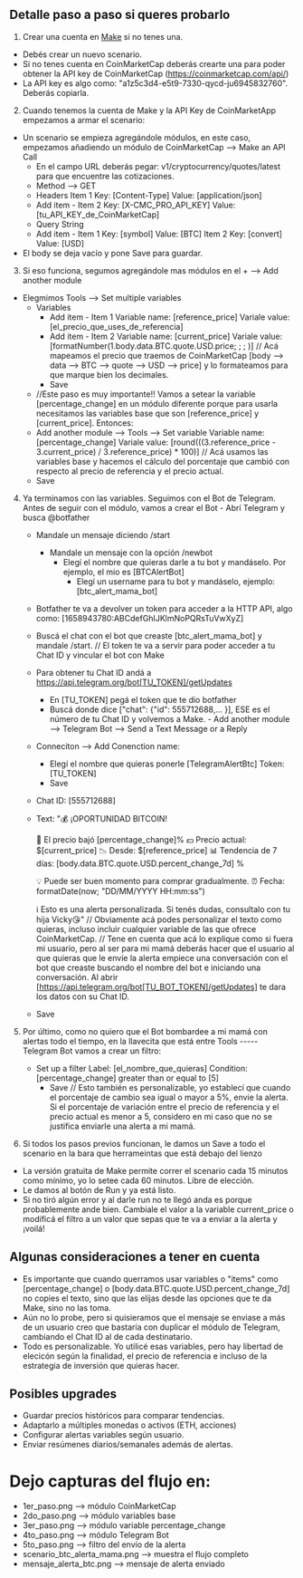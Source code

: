 ## Detalle paso a paso si queres probarlo

1. Crear una cuenta en [Make](https://www.make.com/) si no tenes una.
  - Debés crear un nuevo scenario.
  - Si no tenes cuenta en CoinMarketCap deberás crearte una para poder obtener la API key de CoinMarketCap (https://coinmarketcap.com/api/)
  - La API key es algo como: "a1z5c3d4-e5t9-7330-qycd-ju6945832760". Deberás copiarla.
  
2. Cuando tenemos la cuenta de Make y la API Key de CoinMarketApp empezamos a armar el scenario:
  - Un scenario se empieza agregándole módulos, en este caso, empezamos añadiendo un módulo de CoinMarketCap --> Make an API Call
    - En el campo URL deberás pegar: v1/cryptocurrency/quotes/latest para que encuentre las cotizaciones.
    - Method --> GET
    - Headers
        Item 1
          Key:
            [Content-Type]
          Value:
            [application/json]
    + Add item - Item 2
          Key:
            [X-CMC_PRO_API_KEY]
          Value:
            [tu_API_KEY_de_CoinMarketCap]
    - Query String
    + Add item - Item 1
          Key:
            [symbol]
          Value:
            [BTC]
        Item 2
          Key:
            [convert]
          Value:
            [USD]
  - El body se deja vacío y pone Save para guardar.

3. Si eso funciona, segumos agregándole mas módulos en el + --> Add another module
  - Elegmimos Tools --> Set multiple variables
    - Variables
      + Add item - Item 1
          Variable name:
            [reference_price]
          Variale value:
            [el_precio_que_uses_de_referencia]
      + Add item - Item 2
          Variable name:
            [current_price]
          Variale value:
            [formatNumber(1.body.data.BTC.quote.USD.price; ; ; )] 
            // Acá mapeamos el precio que traemos de CoinMarketCap [body --> data --> BTC --> quote --> USD --> price] 
            y lo formateamos para que marque bien los decimales.
      - Save
    - //Este paso es muy importante!! Vamos a setear la variable [percentage_change] en un módulo diferente porque para usarla
    necesitamos las variables base que son [reference_price] y [current_price]. Entonces:
    - Add another module --> Tools --> Set variable
      Variable name:
        [percentage_change]
      Variale value:
        [round(((3.reference_price - 3.current_price) / 3.reference_price) * 100)]
        // Acá usamos las variables base y hacemos el cálculo del porcentaje que cambió con respecto al precio de referencia
        y el precio actual. 
    - Save

  4. Ya terminamos con las variables. Seguimos con el Bot de Telegram. Antes de seguir con el módulo, vamos a crear el Bot
    - Abrí Telegram y busca @botfather
      - Mandale un mensaje diciendo /start
        - Mandale un mensaje con la opción /newbot
          - Elegí el nombre que quieras darle a tu bot y mandáselo. Por ejemplo, el mio es [BTCAlertBot]
            - Elegí un username para tu bot y mandáselo, ejemplo: [btc_alert_mama_bot]
      - Botfather te va a devolver un token para acceder a la HTTP API, algo como: [1658943780:ABCdefGhIJKlmNoPQRsTuVwXyZ]
      - Buscá el chat con el bot que creaste [btc_alert_mama_bot] y mandale /start.
      // El token te va a servir para poder acceder a tu Chat ID y vincular el bot con Make
      - Para obtener tu Chat ID andá a https://api.telegram.org/bot[TU_TOKEN]/getUpdates
        - En [TU_TOKEN] pegá el token que te dio botfather
        - Buscá donde dice ["chat": {"id": 555712688,... }], ESE es el número de tu Chat ID y volvemos a Make.
    - Add another module --> Telegram Bot --> Send a Text Message or a Reply
      - Conneciton --> Add
          Conenction name:
          - Elegí el nombre que quieras ponerle [TelegramAlertBtc]
          Token: 
            [TU_TOKEN]
          - Save
      - Chat ID:
        [555712688]
      - Text:
        "💰 ¡OPORTUNIDAD BITCOIN!

        🎯 El precio bajó [percentage_change]%
        💵 Precio actual: $[current_price]
        📉 Desde: $[reference_price]
        📊 Tendencia de 7 días: [body.data.BTC.quote.USD.percent_change_7d] %
        
        💡 Puede ser buen momento para comprar gradualmente.
        ⏰ Fecha: formatDate(now; "DD/MM/YYYY HH:mm:ss")
        
        ℹ️ Esto es una alerta personalizada. Si tenés dudas, consultalo con tu hija Vicky😘"
        // Obviamente acá podes personalizar el texto como quieras, incluso incluir cualquier variable de las que ofrece
        CoinMarketCap.
        // Tene en cuenta que acá lo explique como si fuera mi usuario, pero al ser para mi mamá deberás hacer que el usuario
        al que quieras que le envíe la alerta empiece una conversación con el bot que creaste buscando el nombre del bot e iniciando
        una conversación. Al abrir [https://api.telegram.org/bot[TU_BOT_TOKEN]/getUpdates] te dara los datos con su Chat ID.
      - Save
      
5. Por último, como no quiero que el Bot bombardee a mi mamá con alertas todo el tiempo, en la llavecita que está entre 
    Tools ----- Telegram Bot vamos a crear un filtro:
    - Set up a filter
      Label:
      [el_nombre_que_quieras]
        Condition:
          [percentage_change]
          greater than or equal to
          [5]
      - Save
      // Esto también es personalizable, yo establecí que cuando el porcentaje de cambio sea igual o mayor a 5%, envie la 
      alerta. Si el porcentaje de variación entre el precio de referencia y el precio actual es menor a 5, considero en mi caso
      que no se justifica enviarle una alerta a mi mamá.
      
6. Si todos los pasos previos funcionan, le damos un Save a todo el scenario en la bara que herrameintas que está debajo del lienzo
  - La versión gratuita de Make permite correr el scenario cada 15 minutos como mínimo, yo lo setee cada 60 minutos. Libre de elección.
  - Le damos al botón de Run y ya está listo.
  - Si no tiró algún error y al darle run no te llegó anda es porque probablemente ande bien. Cambiale el valor a la variable current_price
  o modificá el filtro a un valor que sepas que te va a enviar a la alerta y ¡voilá!
  
## Algunas consideraciones a tener en cuenta

- Es importante que cuando querramos usar variables o "items" como [percentage_change] o [body.data.BTC.quote.USD.percent_change_7d]
  no copies el texto, sino que las elijas desde las opciones que te da Make, sino no las toma.
- Aún no lo probe, pero si quisieramos que el mensaje se enviase a más de un usuario creo que bastaría con duplicar el módulo de
  Telegram, cambiando el Chat ID al de cada destinatario.
- Todo es personalizable. Yo utilicé esas variables, pero hay libertad de elecicón según la finalidad, el precio de referencia
  e incluso de la estrategia de inversión que quieras hacer.

## Posibles upgrades

- Guardar precios históricos para comparar tendencias.  
- Adaptarlo a múltiples monedas o activos (ETH, acciones)
- Configurar alertas variables según usuario.
- Enviar resúmenes diarios/semanales además de alertas.

# Dejo capturas del flujo en:
- 1er_paso.png --> módulo CoinMarketCap
- 2do_paso.png --> módulo variables base
- 3er_paso.png --> módulo variable percentage_change
- 4to_paso.png --> módulo Telegram Bot
- 5to_paso.png --> filtro del envío de la alerta
- scenario_btc_alerta_mama.png --> muestra el flujo completo
- mensaje_alerta_btc.png --> mensaje de alerta enviado
